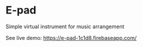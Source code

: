 # E-pad

Simple virtual instrument for music arrangement

See live demo: https://e-pad-1c1d8.firebaseapp.com/

